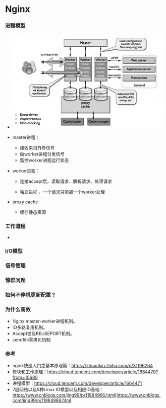 # Nginx

### 进程模型

- ![Snipaste_2021-08-03_11-26-43](https://raw.githubusercontent.com/li-zeyuan/access/master/img/Snipaste_2021-08-03_11-26-43.png)

- master进程：

  - 接收来自外界信号
  - 向worker进程分发信号
  - 监控worker进程运行状态

- worker进程：

  - 连接accept后，读取请求、解析请求、处理请求

  - 独立进程 ，一个请求只能被一个worker处理

- proxy cache

  - 缓存静态资源

### 工作流程

- 


### I/O模型

### 信号管理

### 惊群问题

### 如何不停机更新配置？

### 为什么高效

- Nginx master-worker进程机制。
- IO多路复用机制。
- Accept锁及REUSEPORT机制。
- sendfile零拷贝机制

### 参考
- nginx快速入门之基本原理篇：https://zhuanlan.zhihu.com/p/31196264
- 模块和工作原理：https://cloud.tencent.com/developer/article/1664470?from=10680
- 进程模型：https://cloud.tencent.com/developer/article/1664471
- 7层网络以及5种Linux IO模型以及相应IO基础：https://www.cnblogs.com/jing99/p/11984966.html)https://www.cnblogs.com/jing99/p/11984966.html